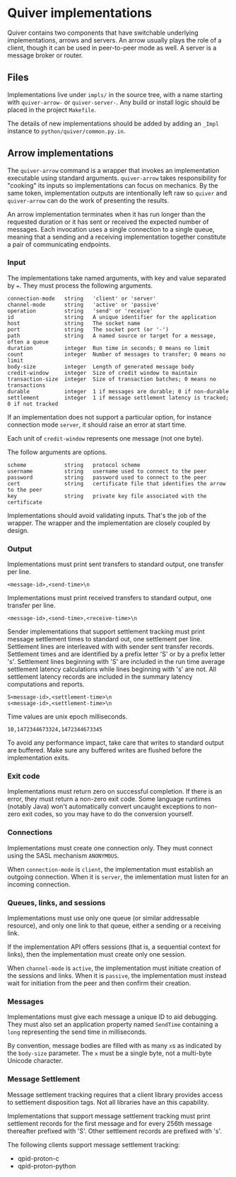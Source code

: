 # Quiver implementations

Quiver contains two components that have switchable underlying
implementations, arrows and servers.  An arrow usually plays the role
of a client, though it can be used in peer-to-peer mode as well.  A
server is a message broker or router.

## Files

Implementations live under `impls/` in the source tree, with a name
starting with `quiver-arrow-` or `quiver-server-`.  Any build or
install logic should be placed in the project `Makefile`.

The details of new implementations should be added by adding an
`_Impl` instance to `python/quiver/common.py.in`.

## Arrow implementations

The `quiver-arrow` command is a wrapper that invokes an implementation
executable using standard arguments.  `quiver-arrow` takes
responsibility for "cooking" its inputs so implementations can focus
on mechanics.  By the same token, implementation outputs are
intentionally left raw so `quiver` and `quiver-arrow` can do the work
of presenting the results.

An arrow implementation terminates when it has run longer than the
requested duration or it has sent or received the expected number of
messages.  Each invocation uses a single connection to a single queue,
meaning that a sending and a receiving implementation together
constitute a pair of communicating endpoints.

### Input

The implementations take named arguments, with key and value separated
by `=`.  They must process the following arguments.

    connection-mode   string   'client' or 'server'
    channel-mode      string   'active' or 'passive'
    operation         string   'send' or 'receive'
    id                string   A unique identifier for the application
    host              string   The socket name
    port              string   The socket port (or '-')
    path              string   A named source or target for a message, often a queue
    duration          integer  Run time in seconds; 0 means no limit
    count             integer  Number of messages to transfer; 0 means no limit
    body-size         integer  Length of generated message body
    credit-window     integer  Size of credit window to maintain
    transaction-size  integer  Size of transaction batches; 0 means no transactions
    durable           integer  1 if messages are durable; 0 if non-durable
    settlement        integer  1 if message settlement latency is tracked; 0 if not tracked

If an implementation does not support a particular option, for
instance connection mode `server`, it should raise an error at start
time.

Each unit of `credit-window` represents one message (not one byte).

The follow arguments are options.

    scheme            string   protocol scheme
    username          string   username used to connect to the peer
    password          string   password used to connect to the peer
    cert              string   certificate file that identifies the arrow to the peer 
    key               string   private key file associated with the certificate

Implementations should avoid validating inputs.  That's the job of the
wrapper.  The wrapper and the implementation are closely coupled by
design.

### Output

Implementations must print sent transfers to standard output, one
transfer per line.

    <message-id>,<send-time>\n

Implementations must print received transfers to standard output, one
transfer per line.

    <message-id>,<send-time>,<receive-time>\n

Sender implementations that support settlement tracking must print message settlement
times to standard out, one settlement per line. Settlement lines are interleaved with
with sender sent transfer records. Settlement times and are identified by a prefix letter
'S' or by a prefix letter 's'. Settlement lines beginning with 'S' are included in the
run time average settlement latency calculations while lines beginning with 's' are not.
All settlement latency records are included in the summary latency computations and 
reports.

    S<message-id>,<settlement-time>\n
    s<message-id>,<settlement-time>\n

Time values are unix epoch milliseconds.

    10,1472344673324,1472344673345

To avoid any performance impact, take care that writes to standard
output are buffered.  Make sure any buffered writes are flushed before
the implementation exits.

### Exit code

Implementations must return zero on successful completion.  If there
is an error, they must return a non-zero exit code.  Some language
runtimes (notably Java) won't automatically convert uncaught
exceptions to non-zero exit codes, so you may have to do the
conversion yourself.

### Connections

Implementations must create one connection only.  They must connect
using the SASL mechanism `ANONYMOUS`.

When `connection-mode` is `client`, the implementation must establish
an outgoing connection.  When it is `server`, the imlementation must
listen for an incoming connection.

<!-- XXX reconnect -->

### Queues, links, and sessions

Implementations must use only one queue (or similar addressable
resource), and only one link to that queue, either a sending or a
receiving link.

If the implementation API offers sessions (that is, a sequential
context for links), then the implementation must create only one
session.

When `channel-mode` is `active`, the implementation must initiate
creation of the sessions and links.  When it is `passive`, the
implementation must instead wait for initiation from the peer and then
confirm their creation.

### Messages

Implementations must give each message a unique ID to aid debugging.
They must also set an application property named `SendTime` containing
a `long` representing the send time in milliseconds.

By convention, message bodies are filled with as many `x`s as
indicated by the `body-size` parameter.  The `x` must be a single
byte, not a multi-byte Unicode character.

### Message Settlement

Message settlement tracking requires that a client library provides
access to settlement disposition tags. Not all libraries have an
this capability.

Implementations that support message settlement tracking must print
settlement records for the first message and for every 256th message
thereafter prefixed with 'S'. Other settlement records are prefixed
with 's'.

The following clients support message settlement tracking:

- qpid-proton-c
- qpid-proton-python
<!--
XXX message format

The document should state:
- order and meaning of argv parameters
- message format:
  - durable - set from parameters
  - message-id - allowed types (just string?), max size
  - body - allowed types, size from parameters
  - application-properties - map layout, key name and data type
  - any others?

XXX

Sent messages must be non-durable and configured for
at-least-once-delivery (in JMS terms, non-persistent and
auto-acknowledge).
-->

<!-- XXX acknowledgments -->

<!--
## Server implementations

### Input

The implementations take named arguments, with key and value separated
by `=`.  They must process the following arguments.

    host        string  The listening socket name
    port        string  The listening socket port
    path        string  A named source or target for a message, often a queue
    ready-file  string  A file used to indicate the server is ready

-->

